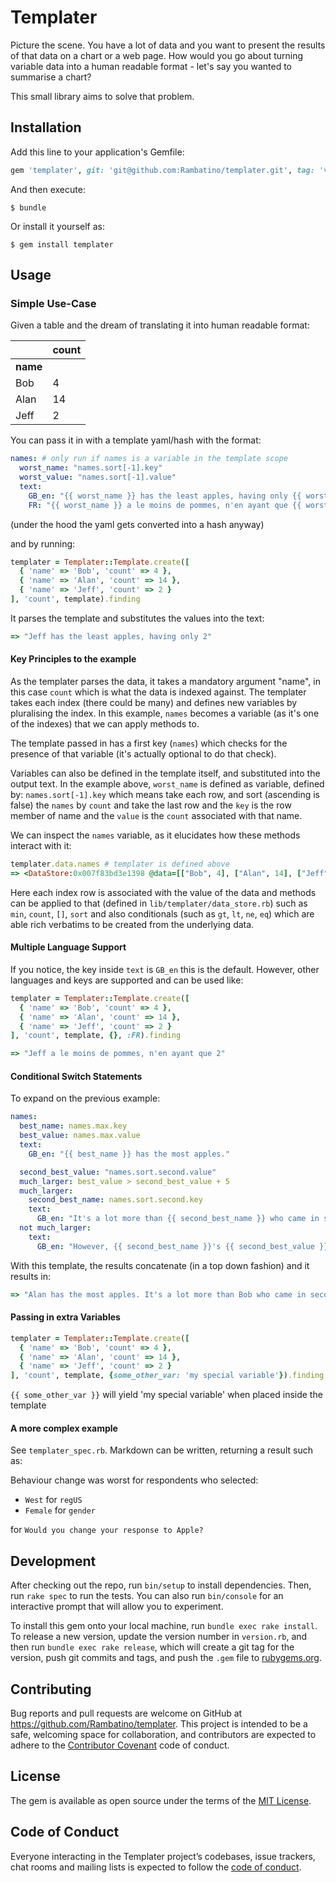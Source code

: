 # Templater

Picture the scene. You have a lot of data and you want to present the results of that data on a chart or a web page. How would you go about turning variable data into a human readable format - let's say you wanted to summarise a chart?

This small library aims to solve that problem.

## Installation

Add this line to your application's Gemfile:

```ruby
gem 'templater', git: 'git@github.com:Rambatino/templater.git', tag: 'v0.0.1'
```

And then execute:

    $ bundle

Or install it yourself as:

    $ gem install templater

## Usage

### Simple Use-Case

Given a table and the dream of translating it into human readable format:

|             | count |
| ----------- | ----- |
| <b>name</b> |       |
| Bob         | 4     |
| Alan        | 14    |
| Jeff        | 2     |

You can pass it in with a template yaml/hash with the format:

```yaml
names: # only run if names is a variable in the template scope
  worst_name: "names.sort[-1].key"
  worst_value: "names.sort[-1].value"
  text:
    GB_en: "{{ worst_name }} has the least apples, having only {{ worst_value }}"
    FR: "{{ worst_name }} a le moins de pommes, n'en ayant que {{ worst_value }}"
```

(under the hood the yaml gets converted into a hash anyway)

and by running:

```ruby
templater = Templater::Template.create([
  { 'name' => 'Bob', 'count' => 4 },
  { 'name' => 'Alan', 'count' => 14 },
  { 'name' => 'Jeff', 'count' => 2 }
], 'count', template).finding
```

It parses the template and substitutes the values into the text:

```ruby
=> "Jeff has the least apples, having only 2"
```

#### Key Principles to the example

As the templater parses the data, it takes a mandatory argument "name", in this case `count` which is what the data is indexed against. The templater takes each index (there could be many) and defines new variables by pluralising the index. In this example, `names` becomes a variable (as it's one of the indexes) that we can apply methods to.

The template passed in has a first key (`names`) which checks for the presence of that variable (it's actually optional to do that check).

Variables can also be defined in the template itself, and substituted into the output text. In the example above, `worst_name` is defined as variable, defined by: `names.sort[-1].key` which means take each row, and sort (ascending is false) the `names` by `count` and take the last row and the `key` is the row member of name and the `value` is the `count` associated with that name.

We can inspect the `names` variable, as it elucidates how these methods interact with it:

```ruby
templater.data.names # templater is defined above
=> <DataStore:0x007f83bd3e1398 @data=[["Bob", 4], ["Alan", 14], ["Jeff", 2]], @locale=:GB_en>
```

Here each index row is associated with the value of the data and methods can be applied to that (defined in `lib/templater/data_store.rb`) such as `min`, `count`, `[]`, `sort` and also conditionals (such as `gt`, `lt`, `ne`, `eq`) which are able rich verbatims to be created from the underlying data.

#### Multiple Language Support

If you notice, the key inside `text` is `GB_en` this is the default. However, other languages and keys are supported and can be used like:

```ruby
templater = Templater::Template.create([
  { 'name' => 'Bob', 'count' => 4 },
  { 'name' => 'Alan', 'count' => 14 },
  { 'name' => 'Jeff', 'count' => 2 }
], 'count', template, {}, :FR).finding

=> "Jeff a le moins de pommes, n'en ayant que 2"
```

#### Conditional Switch Statements

To expand on the previous example:

```yaml
names:
  best_name: names.max.key
  best_value: names.max.value
  text:
    GB_en: "{{ best_name }} has the most apples."

  second_best_value: "names.sort.second.value"
  much_larger: best_value > second_best_value + 5
  much_larger:
    second_best_name: names.sort.second.key
    text:
      GB_en: "It's a lot more than {{ second_best_name }} who came in second place."
  not much_larger:
    text:
      GB_en: "However, {{ second_best_name }}'s {{ second_best_value }} was close behind."
```

With this template, the results concatenate (in a top down fashion) and it results in:

```ruby
=> "Alan has the most apples. It's a lot more than Bob who came in second place."
```

#### Passing in extra Variables

```ruby
templater = Templater::Template.create([
  { 'name' => 'Bob', 'count' => 4 },
  { 'name' => 'Alan', 'count' => 14 },
  { 'name' => 'Jeff', 'count' => 2 }
], 'count', template, {some_other_var: 'my special variable'}).finding
```

`{{ some_other_var }}` will yield 'my special variable' when placed inside the template

#### A more complex example

See `templater_spec.rb`. Markdown can be written, returning a result such as:

Behaviour change was worst for respondents who selected:

- `West` for `regUS`
- `Female` for `gender`

for `Would you change your response to Apple?`

## Development

After checking out the repo, run `bin/setup` to install dependencies. Then, run `rake spec` to run the tests. You can also run `bin/console` for an interactive prompt that will allow you to experiment.

To install this gem onto your local machine, run `bundle exec rake install`. To release a new version, update the version number in `version.rb`, and then run `bundle exec rake release`, which will create a git tag for the version, push git commits and tags, and push the `.gem` file to [rubygems.org](https://rubygems.org).

## Contributing

Bug reports and pull requests are welcome on GitHub at https://github.com/Rambatino/templater. This project is intended to be a safe, welcoming space for collaboration, and contributors are expected to adhere to the [Contributor Covenant](http://contributor-covenant.org) code of conduct.

## License

The gem is available as open source under the terms of the [MIT License](https://opensource.org/licenses/MIT).

## Code of Conduct

Everyone interacting in the Templater project’s codebases, issue trackers, chat rooms and mailing lists is expected to follow the [code of conduct](https://github.com/Rambatino/templater/blob/master/CODE_OF_CONDUCT.md).
